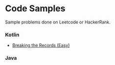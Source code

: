 # Code Samples
Sample problems done on Leetcode or HackerRank.


### Kotlin
* [Breaking the Records (Easy)](https://github.com/tstokvis/Code_Samples/blob/master/Java%26Kotlin/src/BreakingTheRecords.kt)

### Java

